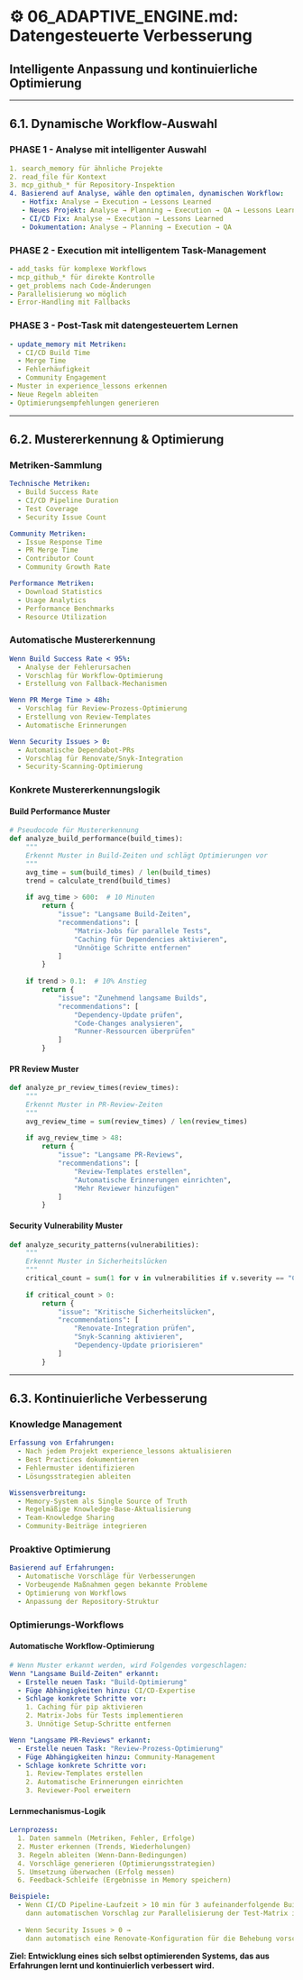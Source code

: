 # ⚙️ **06_ADAPTIVE_ENGINE.md: Datengesteuerte Verbesserung**
## **Intelligente Anpassung und kontinuierliche Optimierung**

---

## **6.1. Dynamische Workflow-Auswahl**

### **PHASE 1 - Analyse mit intelligenter Auswahl**
```yaml
1. search_memory für ähnliche Projekte
2. read_file für Kontext
3. mcp_github_* für Repository-Inspektion
4. Basierend auf Analyse, wähle den optimalen, dynamischen Workflow:
   - Hotfix: Analyse → Execution → Lessons Learned
   - Neues Projekt: Analyse → Planning → Execution → QA → Lessons Learned
   - CI/CD Fix: Analyse → Execution → Lessons Learned
   - Dokumentation: Analyse → Planning → Execution → QA
```

### **PHASE 2 - Execution mit intelligentem Task-Management**
```yaml
- add_tasks für komplexe Workflows
- mcp_github_* für direkte Kontrolle
- get_problems nach Code-Änderungen
- Parallelisierung wo möglich
- Error-Handling mit Fallbacks
```

### **PHASE 3 - Post-Task mit datengesteuertem Lernen**
```yaml
- update_memory mit Metriken:
  - CI/CD Build Time
  - Merge Time
  - Fehlerhäufigkeit
  - Community Engagement
- Muster in experience_lessons erkennen
- Neue Regeln ableiten
- Optimierungsempfehlungen generieren
```

---

## **6.2. Mustererkennung & Optimierung**

### **Metriken-Sammlung**
```yaml
Technische Metriken:
  - Build Success Rate
  - CI/CD Pipeline Duration
  - Test Coverage
  - Security Issue Count

Community Metriken:
  - Issue Response Time
  - PR Merge Time
  - Contributor Count
  - Community Growth Rate

Performance Metriken:
  - Download Statistics
  - Usage Analytics
  - Performance Benchmarks
  - Resource Utilization
```

### **Automatische Mustererkennung**
```yaml
Wenn Build Success Rate < 95%:
  - Analyse der Fehlerursachen
  - Vorschlag für Workflow-Optimierung
  - Erstellung von Fallback-Mechanismen

Wenn PR Merge Time > 48h:
  - Vorschlag für Review-Prozess-Optimierung
  - Erstellung von Review-Templates
  - Automatische Erinnerungen

Wenn Security Issues > 0:
  - Automatische Dependabot-PRs
  - Vorschlag für Renovate/Snyk-Integration
  - Security-Scanning-Optimierung
```

### **Konkrete Mustererkennungslogik**

#### **Build Performance Muster**
```python
# Pseudocode für Mustererkennung
def analyze_build_performance(build_times):
    """
    Erkennt Muster in Build-Zeiten und schlägt Optimierungen vor
    """
    avg_time = sum(build_times) / len(build_times)
    trend = calculate_trend(build_times)
    
    if avg_time > 600:  # 10 Minuten
        return {
            "issue": "Langsame Build-Zeiten",
            "recommendations": [
                "Matrix-Jobs für parallele Tests",
                "Caching für Dependencies aktivieren",
                "Unnötige Schritte entfernen"
            ]
        }
    
    if trend > 0.1:  # 10% Anstieg
        return {
            "issue": "Zunehmend langsame Builds",
            "recommendations": [
                "Dependency-Update prüfen",
                "Code-Changes analysieren",
                "Runner-Ressourcen überprüfen"
            ]
        }
```

#### **PR Review Muster**
```python
def analyze_pr_review_times(review_times):
    """
    Erkennt Muster in PR-Review-Zeiten
    """
    avg_review_time = sum(review_times) / len(review_times)
    
    if avg_review_time > 48:
        return {
            "issue": "Langsame PR-Reviews",
            "recommendations": [
                "Review-Templates erstellen",
                "Automatische Erinnerungen einrichten",
                "Mehr Reviewer hinzufügen"
            ]
        }
```

#### **Security Vulnerability Muster**
```python
def analyze_security_patterns(vulnerabilities):
    """
    Erkennt Muster in Sicherheitslücken
    """
    critical_count = sum(1 for v in vulnerabilities if v.severity == "CRITICAL")
    
    if critical_count > 0:
        return {
            "issue": "Kritische Sicherheitslücken",
            "recommendations": [
                "Renovate-Integration prüfen",
                "Snyk-Scanning aktivieren",
                "Dependency-Update priorisieren"
            ]
        }
```

---

## **6.3. Kontinuierliche Verbesserung**

### **Knowledge Management**
```yaml
Erfassung von Erfahrungen:
  - Nach jedem Projekt experience_lessons aktualisieren
  - Best Practices dokumentieren
  - Fehlermuster identifizieren
  - Lösungsstrategien ableiten

Wissensverbreitung:
  - Memory-System als Single Source of Truth
  - Regelmäßige Knowledge-Base-Aktualisierung
  - Team-Knowledge Sharing
  - Community-Beiträge integrieren
```

### **Proaktive Optimierung**
```yaml
Basierend auf Erfahrungen:
  - Automatische Vorschläge für Verbesserungen
  - Vorbeugende Maßnahmen gegen bekannte Probleme
  - Optimierung von Workflows
  - Anpassung der Repository-Struktur
```

### **Optimierungs-Workflows**

#### **Automatische Workflow-Optimierung**
```yaml
# Wenn Muster erkannt werden, wird Folgendes vorgeschlagen:
Wenn "Langsame Build-Zeiten" erkannt:
  - Erstelle neuen Task: "Build-Optimierung"
  - Füge Abhängigkeiten hinzu: CI/CD-Expertise
  - Schlage konkrete Schritte vor:
    1. Caching für pip aktivieren
    2. Matrix-Jobs für Tests implementieren
    3. Unnötige Setup-Schritte entfernen

Wenn "Langsame PR-Reviews" erkannt:
  - Erstelle neuen Task: "Review-Prozess-Optimierung"
  - Füge Abhängigkeiten hinzu: Community-Management
  - Schlage konkrete Schritte vor:
    1. Review-Templates erstellen
    2. Automatische Erinnerungen einrichten
    3. Reviewer-Pool erweitern
```

#### **Lernmechanismus-Logik**
```yaml
Lernprozess:
  1. Daten sammeln (Metriken, Fehler, Erfolge)
  2. Muster erkennen (Trends, Wiederholungen)
  3. Regeln ableiten (Wenn-Dann-Bedingungen)
  4. Vorschläge generieren (Optimierungsstrategien)
  5. Umsetzung überwachen (Erfolg messen)
  6. Feedback-Schleife (Ergebnisse in Memory speichern)

Beispiele:
  - Wenn CI/CD Pipeline-Laufzeit > 10 min für 3 aufeinanderfolgende Builds → 
    dann automatischen Vorschlag zur Parallelisierung der Test-Matrix in experience_lessons dokumentieren.
  
  - Wenn Security Issues > 0 → 
    dann automatisch eine Renovate-Konfiguration für die Behebung vorschlagen.
```

**Ziel: Entwicklung eines sich selbst optimierenden Systems, das aus Erfahrungen lernt und kontinuierlich verbessert wird.**